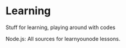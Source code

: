 Learning
========

Stuff for learning, playing around with codes

Node.js: All sources for learnyounode lessons.
